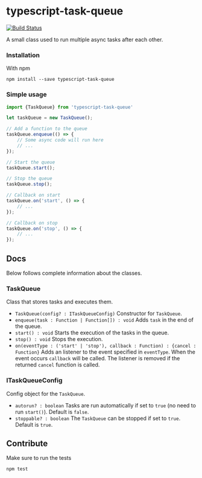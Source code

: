 # typescript-task-queue
[![Build Status](https://travis-ci.org/FlareMind/typescript-task-queue.svg?branch=master)](https://travis-ci.org/FlareMind/typescript-task-queue.svg?branch=master)

A small class used to run multiple async tasks after each other.

### Installation

With npm

```
npm install --save typescript-task-queue
```

### Simple usage

```typescript
import {TaskQueue} from 'typescript-task-queue'

let taskQueue = new TaskQueue();

// Add a function to the queue
taskQueue.enqueue(() => {
    // Some async code will run here
    // ...
});

// Start the queue
taskQueue.start();

// Stop the queue
taskQueue.stop();

// Callback on start
taskQueue.on('start', () => {
    // ...
});

// Callback on stop
taskQueue.on('stop', () => {
    // ...
});
```

## Docs

Below follows complete information about the classes.

### TaskQueue

Class that stores tasks and executes them.

* `TaskQueue(config? : ITaskQueueConfig)`
Constructor for `TaskQueue`.
* `enqueue(task : Function | Function[]) : void`
Adds `task` in the end of the queue.
* `start() : void`
Starts the execution of the tasks in the queue.
* `stop() : void`
Stops the execution.
* `on(eventType : ('start' | 'stop'), callback : Function) : {cancel : Function}`
Adds an listener to the event specified in `eventType`. When the event occurs `callback` will be called. The listener is removed if the returned `cancel` function is called.

### ITaskQueueConfig

Config object for the `TaskQueue`.

* `autorun? : boolean`
Tasks are run automatically if set to `true` (no need to run `start()`). Default is `false`.
* `stoppable? : boolean`
The `TaskQueue` can be stopped if set to `true`. Default is `true`.

## Contribute
Make sure to run the tests

```
npm test
```
